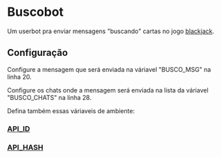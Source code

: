 # Buscobot
Um userbot pra enviar mensagens "buscando" cartas no jogo [blackjack](https://t.me/blackjack360bot).

## Configuração
Configure a mensagem que será enviada na váriavel "BUSCO_MSG" na linha 20.

Configure os chats onde a mensagem será enviada na lista da váriavel "BUSCO_CHATS" na linha 28.

Defina também essas váriaveis de ambiente:
### [API_ID](https://my.telegram.org/)
### [API_HASH](https://my.telegram.org/)

